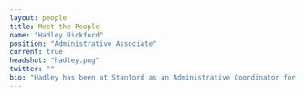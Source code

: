 ```yaml
---
layout: people
title: Meet the People
name: "Hadley Bickford"
position: "Administrative Associate"
current: true
headshot: "hadley.png"
twitter: ""
bio: "Hadley has been at Stanford as an Administrative Coordinator for the Basic Science and Engineering (BASE) Initiative since 2022. She provides administrative support for the Qiu Lab, and helps to coordinate the day to day logistics. She is originally from the   Napa Valley, and attended Iowa State University and received a BS in Animal Science. She returned to the Bay Area after graduation to work as Lead Technician and Hospital Manager at an equine medical center in Portola Valley, while completing the Veterinary Allied Staff Education Program to obtain her RVT license. Hadley has since joined the BASE team as an Administrative Coordinator, and enjoys working with the PIs and lab members alike and learning about the research they are conducting. She also appreciates being part of a team that is truly making a difference. In her free time, Hadley likes to travel, hike, and show her horse in Western Pleasure competitions around the country."
---
```

